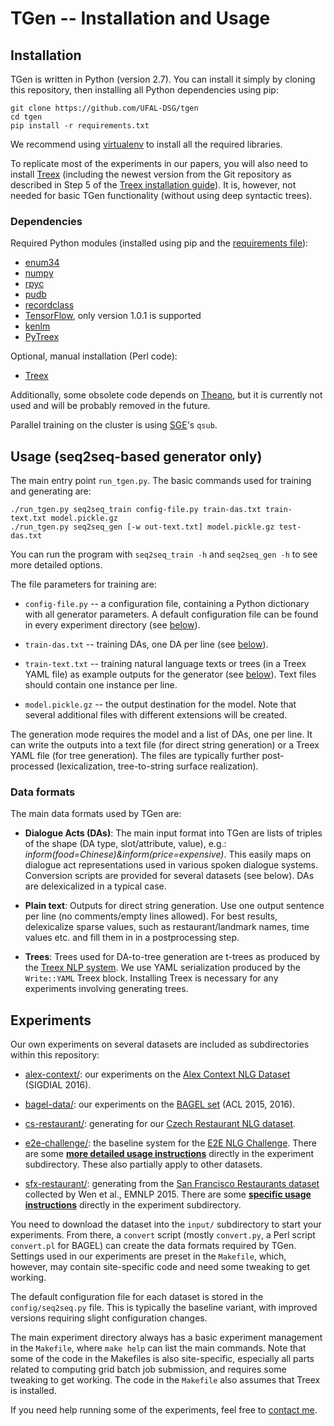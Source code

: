 TGen -- Installation and Usage
==============================

Installation
------------

TGen is written in Python (version 2.7). You can install it simply by cloning this repository, 
then installing all Python dependencies using pip:

```
git clone https://github.com/UFAL-DSG/tgen
cd tgen
pip install -r requirements.txt
```

We recommend using [virtualenv](https://virtualenv.pypa.io/) to install all the required libraries.

To replicate most of the experiments in our papers, you will also need to install 
[Treex](http://ufal.cz/treex) (including the newest version from the Git repository as 
described in Step 5 of the [Treex installation guide](http://ufal.mff.cuni.cz/treex/install.html)). 
It is, however, not needed for basic TGen functionality (without using deep syntactic trees).

### Dependencies ###

Required Python modules (installed using pip and the [requirements file](requirements.txt)):

- [enum34](https://pypi.python.org/pypi/enum34)
- [numpy](http://www.numpy.org/)
- [rpyc](https://pypi.python.org/pypi/rpyc/)
- [pudb](https://pypi.python.org/pypi/pudb)
- [recordclass](https://pypi.python.org/pypi/recordclass)
- [TensorFlow](https://www.tensorflow.org/), only version 1.0.1 is supported
- [kenlm](https://github.com/kpu/kenlm)
- [PyTreex](https://github.com/ufal/pytreex)


Optional, manual installation (Perl code):

- [Treex](http://ufal.cz/treex)

Additionally, some obsolete code depends on [Theano](http://deeplearning.net/software/theano/), 
but it is currently not used and will be probably removed in the future.

Parallel training on the cluster is using [SGE](https://arc.liv.ac.uk/trac/SGE)'s `qsub`.


Usage (seq2seq-based generator only)
------------------------------------

The main entry point `run_tgen.py`. The basic commands used for training and generating are:

```
./run_tgen.py seq2seq_train config-file.py train-das.txt train-text.txt model.pickle.gz
./run_tgen.py seq2seq_gen [-w out-text.txt] model.pickle.gz test-das.txt
```

You can run the program with `seq2seq_train -h` and `seq2seq_gen -h` to see more detailed options.

The file parameters for training are:

* `config-file.py` -- a configuration file, containing a Python dictionary with all generator
    parameters. A default configuration file can be found in every experiment directory (see [below](#experiments)).

* `train-das.txt` -- training DAs, one DA per line (see [below](#data-formats)).

* `train-text.txt` -- training natural language texts or trees (in a Treex YAML file) as example 
    outputs for the generator (see [below](#data-formats)). Text files should contain one instance per line.

* `model.pickle.gz` -- the output destination for the model. Note that several additional files 
    with different extensions will be created.

The generation mode requires the model and a list of DAs, one per line. It can write the outputs
into a text file (for direct string generation) or a Treex YAML file (for tree generation).
The files are typically further post-processed (lexicalization, tree-to-string surface 
realization).


### Data formats ###

The main data formats used by TGen are:

* __Dialogue Acts (DAs)__: The main input format into TGen are lists of triples of the shape 
    (DA type, slot/attribute, value), e.g.: _inform(food=Chinese)&inform(price=expensive)_.
    This easily maps on dialogue act representations used in various spoken dialogue systems.
    Conversion scripts are provided for several datasets (see below).
    DAs are delexicalized in a typical case.

* __Plain text__: Outputs for direct string generation. Use one output sentence per line
    (no comments/empty lines allowed). For best results, delexicalize sparse values, such as
    restaurant/landmark names, time values etc. and fill them in in a postprocessing step.

* __Trees__: Trees used for DA-to-tree generation are t-trees as produced by the [Treex NLP
    system](http://ufal.cz/treex). We use YAML serialization produced by the `Write::YAML` Treex
    block. Installing Treex is necessary for any experiments involving generating trees.


Experiments
-----------

Our own experiments on several datasets are included as subdirectories within this repository:

* [alex-context/](alex-context): our experiments on the 
    [Alex Context NLG Dataset](https://github.com/UFAL-DSG/alex_context_nlg_dataset) 
    (SIGDIAL 2016).

* [bagel-data/](bagel-data): our experiments on the 
    [BAGEL set](http://farm2.user.srcf.net/research/bagel/) (ACL 2015, 2016).

* [cs-restaurant/](cs-restaurant): generating for our 
    [Czech Restaurant NLG dataset](https://github.com/UFAL-DSG/cs_restaurant_dataset).

* [e2e-challenge/](e2e-challenge): the baseline system for the 
    [E2E NLG Challenge](http://www.macs.hw.ac.uk/InteractionLab/E2E/). There are some
    __[more detailed usage instructions](e2e-challenge/README.md)__ directly in the 
    experiment subdirectory. These also partially apply to other datasets.

* [sfx-restaurant/](sfx-restaurant): generating from the 
    [San Francisco Restaurants dataset](https://www.repository.cam.ac.uk/handle/1810/251304)
    collected by Wen et al., EMNLP 2015. There are some 
    __[specific usage instructions](sfx-restaurant/README.md)__ directly in the experiment
    subdirectory.


You need to download the dataset into the `input/` subdirectory to start your experiments. 
From there, a `convert` script (mostly `convert.py`, a Perl script `convert.pl` for BAGEL)
can create the data formats required by TGen. Settings used in our experiments are preset in the
`Makefile`, which, however, may contain site-specific code and need some tweaking to get working.

The default configuration file for each dataset is stored in the `config/seq2seq.py` file.
This is typically the baseline variant, with improved versions requiring slight configuration 
changes.

The main experiment directory always has a basic experiment management in the `Makefile`, where 
`make help` can list the main commands. Note that some of the code in the Makefiles is also 
site-specific, especially all parts related to computing grid batch job submission, and requires 
some tweaking to get working. The code in the `Makefile` also assumes that Treex is installed.

If you need help running some of the experiments, feel free to 
[contact me](http://github.com/tuetschek).


